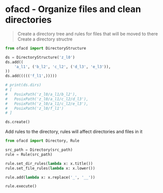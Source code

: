 # ofacd - Organize files and clean directories
> Create a directory tree and rules for files that will be moved to there
Create a directory structre
```python
from ofacd import DirectoryStructure

ds = DirectoryStructure('z_l0')
ds.add((
	'a_l1', ('b_l2', 'c_l2', ('d_l3', 'e_l3')),
))
ds.add((((('f_l1',)))))

# print(ds.dirs)
# [
# 	PosixPath('z_l0/a_l1/b_l2'),
# 	PosixPath('z_l0/a_l1/c_l2/d_l3'),
# 	PosixPath('z_l0/a_l1/c_l2/e_l3'),
# 	PosixPath('z_l0/f_l1')
# ]

ds.create()
```

Add rules to the directory, rules will affect directories and files in it
```python
from ofacd import Directory, Rule

src_path = Directory(src_path)
rule = Rule(src_path)

rule.set_dir_rules(lambda x: x.title())
rule.set_file_rules(lambda x: x.lower())

rule.add(lambda x: x.replace('_', '__'))

rule.execute()
```
